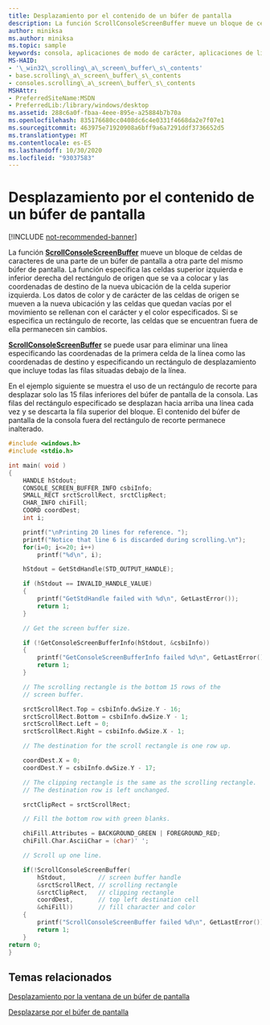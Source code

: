 ```yaml
---
title: Desplazamiento por el contenido de un búfer de pantalla
description: La función ScrollConsoleScreenBuffer mueve un bloque de celdas de caracteres de una parte de un búfer de pantalla a otra parte del mismo búfer de pantalla.
author: miniksa
ms.author: miniksa
ms.topic: sample
keywords: consola, aplicaciones de modo de carácter, aplicaciones de línea de comandos, aplicaciones de terminal, API de consola
MS-HAID:
- '\_win32\_scrolling\_a\_screen\_buffer\_s\_contents'
- base.scrolling\_a\_screen\_buffer\_s\_contents
- consoles.scrolling\_a\_screen\_buffer\_s\_contents
MSHAttr:
- PreferredSiteName:MSDN
- PreferredLib:/library/windows/desktop
ms.assetid: 288c6a0f-fbaa-4eee-895e-a25884b7b70a
ms.openlocfilehash: 835176680cc0408dc6c4e0331f4668da2e7f07e1
ms.sourcegitcommit: 463975e71920908a6bff9a6a7291ddf3736652d5
ms.translationtype: MT
ms.contentlocale: es-ES
ms.lasthandoff: 10/30/2020
ms.locfileid: "93037583"
---
```

# <a name="scrolling-a-screen-buffers-contents"></a>Desplazamiento por el contenido de un búfer de pantalla

[!INCLUDE [not-recommended-banner](./includes/not-recommended-banner.md)]

La función [**ScrollConsoleScreenBuffer**](scrollconsolescreenbuffer.md) mueve un bloque de celdas de caracteres de una parte de un búfer de pantalla a otra parte del mismo búfer de pantalla. La función especifica las celdas superior izquierda e inferior derecha del rectángulo de origen que se va a colocar y las coordenadas de destino de la nueva ubicación de la celda superior izquierda. Los datos de color y de carácter de las celdas de origen se mueven a la nueva ubicación y las celdas que quedan vacías por el movimiento se rellenan con el carácter y el color especificados. Si se especifica un rectángulo de recorte, las celdas que se encuentran fuera de ella permanecen sin cambios.

[**ScrollConsoleScreenBuffer**](scrollconsolescreenbuffer.md) se puede usar para eliminar una línea especificando las coordenadas de la primera celda de la línea como las coordenadas de destino y especificando un rectángulo de desplazamiento que incluye todas las filas situadas debajo de la línea.

En el ejemplo siguiente se muestra el uso de un rectángulo de recorte para desplazar solo las 15 filas inferiores del búfer de pantalla de la consola. Las filas del rectángulo especificado se desplazan hacia arriba una línea cada vez y se descarta la fila superior del bloque. El contenido del búfer de pantalla de la consola fuera del rectángulo de recorte permanece inalterado.

```C
#include <windows.h>
#include <stdio.h>

int main( void )
{
    HANDLE hStdout;
    CONSOLE_SCREEN_BUFFER_INFO csbiInfo;
    SMALL_RECT srctScrollRect, srctClipRect;
    CHAR_INFO chiFill;
    COORD coordDest;
    int i;

    printf("\nPrinting 20 lines for reference. ");
    printf("Notice that line 6 is discarded during scrolling.\n");
    for(i=0; i<=20; i++)
        printf("%d\n", i);

    hStdout = GetStdHandle(STD_OUTPUT_HANDLE);

    if (hStdout == INVALID_HANDLE_VALUE)
    {
        printf("GetStdHandle failed with %d\n", GetLastError());
        return 1;
    }

    // Get the screen buffer size.

    if (!GetConsoleScreenBufferInfo(hStdout, &csbiInfo))
    {
        printf("GetConsoleScreenBufferInfo failed %d\n", GetLastError());
        return 1;
    }

    // The scrolling rectangle is the bottom 15 rows of the
    // screen buffer.

    srctScrollRect.Top = csbiInfo.dwSize.Y - 16;
    srctScrollRect.Bottom = csbiInfo.dwSize.Y - 1;
    srctScrollRect.Left = 0;
    srctScrollRect.Right = csbiInfo.dwSize.X - 1;

    // The destination for the scroll rectangle is one row up.

    coordDest.X = 0;
    coordDest.Y = csbiInfo.dwSize.Y - 17;

    // The clipping rectangle is the same as the scrolling rectangle.
    // The destination row is left unchanged.

    srctClipRect = srctScrollRect;

    // Fill the bottom row with green blanks.

    chiFill.Attributes = BACKGROUND_GREEN | FOREGROUND_RED;
    chiFill.Char.AsciiChar = (char)' ';

    // Scroll up one line.

    if(!ScrollConsoleScreenBuffer(  
        hStdout,         // screen buffer handle
        &srctScrollRect, // scrolling rectangle
        &srctClipRect,   // clipping rectangle
        coordDest,       // top left destination cell
        &chiFill))       // fill character and color
    {
        printf("ScrollConsoleScreenBuffer failed %d\n", GetLastError());
        return 1;
    }
return 0;
}
```

## <a name="related-topics"></a>Temas relacionados

[Desplazamiento por la ventana de un búfer de pantalla](scrolling-a-screen-buffer-s-window.md)

[Desplazarse por el búfer de pantalla](scrolling-the-screen-buffer.md)
